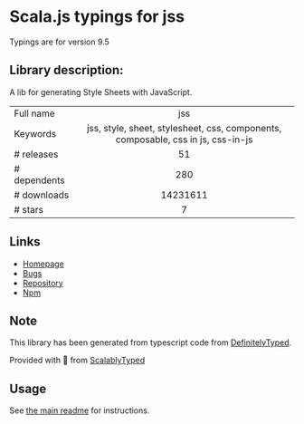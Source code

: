 
# Scala.js typings for jss

Typings are for version 9.5

## Library description:
A lib for generating Style Sheets with JavaScript.

|                    |                 |
| ------------------ | :-------------: |
| Full name          | jss |
| Keywords           | jss, style, sheet, stylesheet, css, components, composable, css in js, css-in-js |
| # releases         | 51 |
| # dependents       | 280 |
| # downloads        | 14231611 |
| # stars            | 7 |

## Links
- [Homepage](https://github.com/cssinjs/jss#readme)
- [Bugs](https://github.com/cssinjs/jss/issues)
- [Repository](https://github.com/cssinjs/jss)
- [Npm](https://www.npmjs.com/package/jss)
    


## Note
This library has been generated from typescript code from [DefinitelyTyped](https://definitelytyped.org).

Provided with :purple_heart: from [ScalablyTyped](https://github.com/oyvindberg/ScalablyTyped)

## Usage
See [the main readme](../../readme.md) for instructions.


